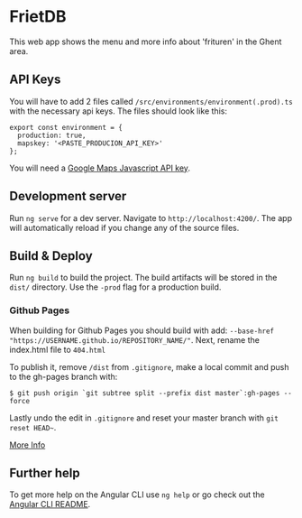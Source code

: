 # FrietDB

This web app shows the menu and more info about 'frituren' in the Ghent area.

## API Keys

You will have to add 2 files called `/src/environments/environment(.prod).ts` with the necessary api keys. The files should look like this:

```
export const environment = {
  production: true,
  mapskey: '<PASTE_PRODUCION_API_KEY>'
};
```
You will need a [Google Maps Javascript API key](https://developers.google.com/maps/documentation/javascript/get-api-key).

## Development server

Run `ng serve` for a dev server. Navigate to `http://localhost:4200/`. The app will automatically reload if you change any of the source files.

## Build & Deploy

Run `ng build` to build the project. The build artifacts will be stored in the `dist/` directory. Use the `-prod` flag for a production build.

### Github Pages

When building for Github Pages you should build with add: `--base-href "https://USERNAME.github.io/REPOSITORY_NAME/"`. Next, rename the index.html file to `404.html`

To publish it, remove `/dist` from `.gitignore`, make a local commit and push to the gh-pages branch with:

```
$ git push origin `git subtree split --prefix dist master`:gh-pages --force
```

Lastly undo the edit in `.gitignore` and reset your master branch with `git reset HEAD~`.

[More Info](http://clontz.org/blog/2014/05/08/git-subtree-push-for-deployment/)

## Further help

To get more help on the Angular CLI use `ng help` or go check out the [Angular CLI README](https://github.com/angular/angular-cli/blob/master/README.md).

